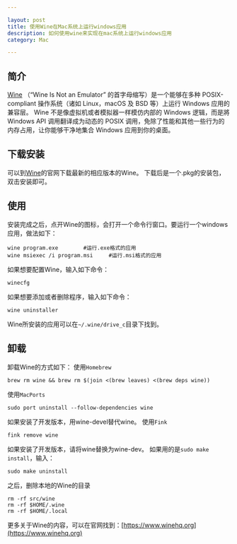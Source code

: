 ```yaml
---

layout: post
title: 使用Wine在Mac系统上运行windows应用
description: 如何使用wine来实现在mac系统上运行windows应用
category: Mac

---
```


## 简介
[Wine](https://www.winehq.org) （“Wine Is Not an Emulator” 的首字母缩写）是一个能够在多种 POSIX-compliant 操作系统（诸如 Linux，macOS 及 BSD 等）上运行 Windows 应用的兼容层。 Wine 不是像虚拟机或者模拟器一样模仿内部的 Windows 逻辑，而是將 Windows API 调用翻译成为动态的 POSIX 调用，免除了性能和其他一些行为的内存占用，让你能够干净地集合 Windows 应用到你的桌面。

## 下载安装
可以到[Wine](https://www.winehq.org)的官网下载最新的相应版本的Wine。
下载后是一个.pkg的安装包，双击安装即可。

## 使用
安装完成之后，点开Wine的图标，会打开一个命令行窗口。要运行一个windows应用，做法如下：

	wine program.exe		#运行.exe格式的应用
	wine msiexec /i program.msi		#运行.msi格式的应用
	
如果想要配置Wine，输入如下命令：

	winecfg
	
如果想要添加或者删除程序，输入如下命令：

	wine uninstaller
	
Wine所安装的应用可以在`~/.wine/drive_c`目录下找到。

## 卸载
卸载Wine的方式如下：
使用`Homebrew`

	brew rm wine && brew rm $(join <(brew leaves) <(brew deps wine))
	
使用`MacPorts`

	sudo port uninstall --follow-dependencies wine
	
如果安装了开发版本，用wine-devel替代wine。
使用`Fink`

	fink remove wine
	
如果安装了开发版本，请将wine替换为wine-dev。
如果用的是`sudo make install`，输入：

	sudo make uninstall
	
之后，删除本地的Wine的目录

	rm -rf src/wine
	rm -rf $HOME/.wine
	rm -rf $HOME/.local
	

更多关于Wine的内容，可以在官网找到：[https://www.winehq.org](https://www.winehq.org)
